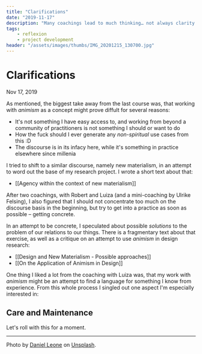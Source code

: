 ```yaml
---
title: "Clarifications"
date: "2019-11-17"
description: "Many coachings lead to much thinking… not always clarity. Claritiy usually comes from decisions. And I made some."
tags:
    - reflexion
    - project development
header: "/assets/images/thumbs/IMG_20201215_130700.jpg"
---
```

# Clarifications
Nov 17, 2019

As mentioned, the biggest take away from the last course was, that working with _animism_ as a concept might prove diffult for several reasons:

- It's not something I have easy access to, and working from beyond a community of practitioners is not something I should or want to do
- How the fuck should I ever generate any _non-spiritual_ use cases from this :D
- The discourse is in its infacy here, while it's something in practice elsewhere since millenia

I tried to shift to a similar discourse, namely new materialism, in an attempt to word out the base of my research project. I wrote a short text about that: 

- [[Agency within the  context of new materialism]]

After two coachings, with Robert and Luiza (and a mini-coaching by Ulrike Felsing), I also figured that I should not concentrate too much on the discourse basis in the beginning, but try to get into a practice as soon as possible – getting concrete.

In an attempt to be concrete, I speculated about possible _solutions_ to the problem of our relations to our things. There is a fragmentary text about that exercise, as well as a critique on an attempt to use _animism_ in design research:

- [[Design and New Materialism - Possible approaches]]
- [[On the Application of Animism in Design]]

One thing I liked a lot from the coaching with Luiza was, that my work with _animism_ might be an attempt to find a language for something I know from experience. From this whole process I singled out one aspect I'm especially interested in:

## Care and Maintenance

Let's roll with this for a moment.

---

Photo by [Daniel Leone](https://unsplash.com/@danielleone) on [Unsplash](https://unsplash.com/photos/g30P1zcOzXo).